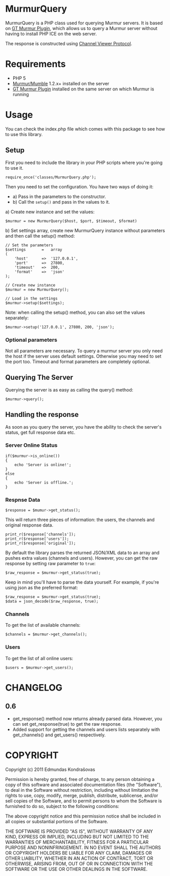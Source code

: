 
# MurmurQuery

MurmurQuery is a PHP class used for querying Murmur servers. It is based on [GT Murmur Plugin](http://www.gametracker.com/downloads/gtmurmurplugin.php), which allows us to query a Murmur server 
without having to install PHP ICE on the web server.

The response is constructed using [Channel Viewer Protocol](http://mumble.sourceforge.net/Channel_Viewer_Protocol).

# Requirements

* PHP 5
* [Murmur/Mumble](http://mumble.sourceforge.net/) 1.2.x+ installed on the server
* [GT Murmur Plugin](http://www.gametracker.com/downloads/gtmurmurplugin.php) installed on the same server on which Murmur is running

# Usage

You can check the index.php file which comes with this package to see how to use this library.

## Setup

First you need to include the library in your PHP scripts where you're going to use it.

`require_once('classes/MurmurQuery.php');`

Then you need to set the configuration. You have two ways of doing it:
* a) Pass in the parameters to the constructor.
* b) Call the `setup()` and pass in the values to it.

a) Create new instance and set the values:

`$murmur = new MurmurQuery($host, $port, $timeout, $format)`

b) Set settings array, create new MurmurQuery instance without parameters and then call the setup() method:

```
// Set the parameters
$settings		=	array
(
	'host'		=>	'127.0.0.1',
	'port'		=>	27800,
	'timeout'	=>	200,
	'format'	=>	'json'
);

// Create new instance
$murmur = new MurmurQuery();

// Load in the settings
$murmur->setup($settings);
```

Note: when calling the setup() method, you can also set the values separately:

`$murmur->setup('127.0.0.1', 27800, 200, 'json');`

### Optional parameters

Not all parameters are necessary. To query a murmur server you only need the host if the server uses default settings. Otherwise you may need to set the port too. Timeout and format parameters are completely optional.

## Querying The Server

Querying the server is as easy as calling the query() method:

`$murmur->query();`

## Handling the response

As soon as you query the server, you have the ability to check the server's status, get full response data etc.

### Server Online Status

```
if($murmur->is_online())
{
	echo 'Server is online!';
}
else
{
	echo 'Server is offline.';
}
```

### Respnse Data

`$response = $mumur->get_status();`

This will return three pieces of information: the users, the channels and original response data.

```
print_r($response['channels']);
print_r($response['users']);
print_r($response['original']);
```

By default the library parses the returned JSON/XML data to an array and pushes extra values (channels and users). However, you can get the raw response by setting raw parameter to `true`:

`$raw_response = $murmur->get_status(true);`

Keep in mind you'll have to parse the data yourself. For example, if you're using json as the preferred format:

```
$raw_response = $murmur->get_status(true);
$data = json_decode($raw_response, true);
```

### Channels

To get the list of available channels:

`$channels = $murmur->get_channels();`

### Users

To get the list of all online users:

`$users = $murmur->get_users();`

### 

# CHANGELOG

## 0.6

* get_response() method now returns already parsed data. However, you can set get_response(true) to get the raw response.
* Added support for getting the channels and users lists separately with get_channels() and get_users() respectively.

# COPYRIGHT

Copyright (c) 2011 Edmundas Kondrašovas

Permission is hereby granted, free of charge, to any person obtaining a copy 
of this software and associated documentation files (the "Software"), to deal 
in the Software without restriction, including without limitation the rights 
to use, copy, modify, merge, publish, distribute, sublicense, and/or sell 
copies of the Software, and to permit persons to whom the Software is 
furnished to do so, subject to the following conditions:

The above copyright notice and this permission notice shall be included in 
all copies or substantial portions of the Software.

THE SOFTWARE IS PROVIDED "AS IS", WITHOUT WARRANTY OF ANY KIND, EXPRESS OR 
IMPLIED, INCLUDING BUT NOT LIMITED TO THE WARRANTIES OF MERCHANTABILITY, 
FITNESS FOR A PARTICULAR PURPOSE AND NONINFRINGEMENT. IN NO EVENT SHALL THE 
AUTHORS OR COPYRIGHT HOLDERS BE LIABLE FOR ANY CLAIM, DAMAGES OR OTHER 
LIABILITY, WHETHER IN AN ACTION OF CONTRACT, TORT OR OTHERWISE, ARISING FROM, 
OUT OF OR IN CONNECTION WITH THE SOFTWARE OR THE USE OR OTHER DEALINGS IN 
THE SOFTWARE.

